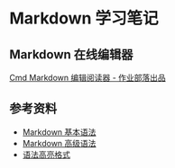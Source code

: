 # Markdown 学习笔记

## Markdown 在线编辑器

[Cmd Markdown 编辑阅读器 - 作业部落出品](https://www.zybuluo.com/mdeditor)

## 参考资料

* [Markdown 基本语法](https://help.github.com/articles/basic-writing-and-formatting-syntax/)
* [Markdown 高级语法](https://help.github.com/articles/working-with-advanced-formatting/)
* [语法高亮格式](https://support.codebasehq.com/articles/tips-tricks/syntax-highlighting-in-markdown)
